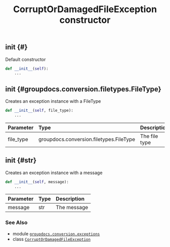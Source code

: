 ﻿---
title: CorruptOrDamagedFileException constructor
second_title: GroupDocs.Conversion for Python via .NET API References
description: 
type: docs
weight: 10
url: /python-net/groupdocs.conversion.exceptions/corruptordamagedfileexception/__init__/
is_root: false
---

## __init__ {#}

Default constructor



```python
def __init__(self):
    ...
```




## __init__ {#groupdocs.conversion.filetypes.FileType}

Creates an exception instance with a FileType



```python
def __init__(self, file_type):
    ...
```


| Parameter | Type | Description |
| :- | :- | :- |
| file_type | groupdocs.conversion.filetypes.FileType | The file type |


## __init__ {#str}

Creates an exception instance with a message



```python
def __init__(self, message):
    ...
```


| Parameter | Type | Description |
| :- | :- | :- |
| message | str | The message |



### See Also
* module [`groupdocs.conversion.exceptions`](../../)
* class [`CorruptOrDamagedFileException`](/conversion/python-net/groupdocs.conversion.exceptions/corruptordamagedfileexception)
